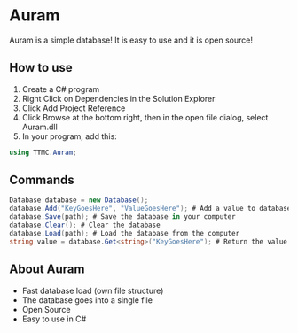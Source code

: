 # Auram

Auram is a simple database! It is easy to use and it is open source!

## How to use

1. Create a C# program
2. Right Click on Dependencies in the Solution Explorer
3. Click Add Project Reference
4. Click Browse at the bottom right, then in the open file dialog, select Auram.dll
5. In your program, add this:

```cs
using TTMC.Auram;
```

## Commands

```cs
Database database = new Database();
database.Add("KeyGoesHere", "ValueGoesHere"); # Add a value to database
database.Save(path); # Save the database in your computer
database.Clear(); # Clear the database
database.Load(path); # Load the database from the computer
string value = database.Get<string>("KeyGoesHere"); # Return the value of the key given
```

## About Auram
- Fast database load (own file structure)
- The database goes into a single file
- Open Source
- Easy to use in C#